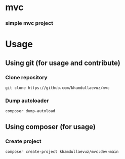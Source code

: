 # mvc
### simple mvc project
# Usage
## Using git (for usage and contribute)
### Clone repository
```shell
git clone https://github.com/khamdullaevuz/mvc
```
### Dump autoloader
```shell
composer dump-autoload
```
## Using composer (for usage)
### Create project
```shell
composer create-project khamdullaevuz/mvc:dev-main
```
